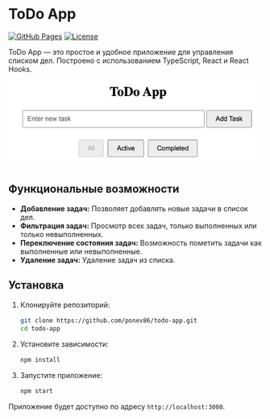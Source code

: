 # ToDo App

[![GitHub Pages](https://img.shields.io/badge/GitHub-Pages-blue.svg)](https://ponev86.github.io/todo-app)
[![License](https://img.shields.io/badge/license-MIT-green.svg)](LICENSE)

ToDo App — это простое и удобное приложение для управления списком дел. Построено с использованием TypeScript, React и React Hooks.

![ToDo App Screenshot](./public/screenshot.png)

## Функциональные возможности

- **Добавление задач:** Позволяет добавлять новые задачи в список дел.
- **Фильтрация задач:** Просмотр всех задач, только выполненных или только невыполненных.
- **Переключение состояния задач:** Возможность пометить задачи как выполненные или невыполненные.
- **Удаление задач:** Удаление задач из списка.

## Установка

1. Клонируйте репозиторий:

   ```bash
   git clone https://github.com/ponev86/todo-app.git
   cd todo-app
   ```

2. Установите зависимости:

   ```bash
   npm install
   ```

3. Запустите приложение:

   ```bash
   npm start
   ```

Приложение будет доступно по адресу `http://localhost:3000`.
